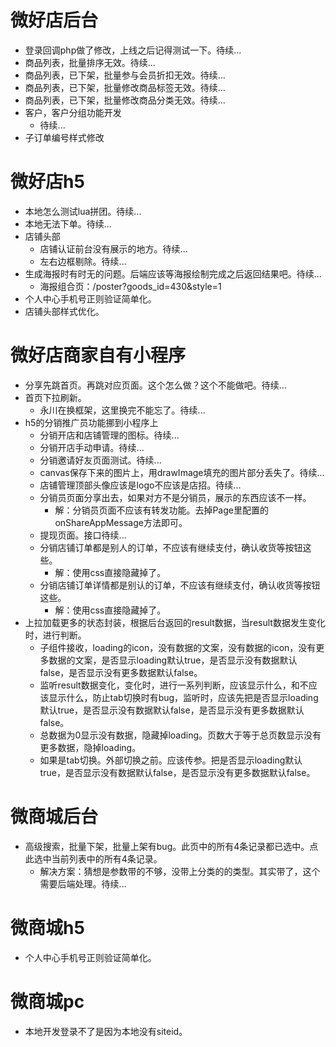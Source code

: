# 微好店后台
* 登录回调php做了修改，上线之后记得测试一下。待续...
* 商品列表，批量排序无效。待续...
* 商品列表，已下架，批量参与会员折扣无效。待续...
* 商品列表，已下架，批量修改商品标签无效。待续...
* 商品列表，已下架，批量修改商品分类无效。待续...
* 客户，客户分组功能开发
    - 待续...
* 子订单编号样式修改

# 微好店h5
* 本地怎么测试lua拼团。待续...
* 本地无法下单。待续...
* 店铺头部
    - 店铺认证前台没有展示的地方。待续...
    - 左右边框剔除。待续...
* 生成海报时有时无的问题。后端应该等海报绘制完成之后返回结果吧。待续...
    - 海报组合页：/poster?goods_id=430&style=1
* 个人中心手机号正则验证简单化。
* 店铺头部样式优化。

# 微好店商家自有小程序
* 分享先跳首页。再跳对应页面。这个怎么做？这个不能做吧。待续...
* 首页下拉刷新。
    - 永川在换框架，这里换完不能忘了。待续...
* h5的分销推广员功能挪到小程序上
    - 分销开店和店铺管理的图标。待续...
    - 分销开店手动申请。待续...
    - 分销邀请好友页面测试。待续...
    - canvas保存下来的图片上，用drawImage填充的图片部分丢失了。待续...
    - 店铺管理顶部头像应该是logo不应该是店招。待续...
    - 分销员页面分享出去，如果对方不是分销员，展示的东西应该不一样。
        - 解：分销员页面不应该有转发功能。去掉Page里配置的onShareAppMessage方法即可。
    - 提现页面。接口待续...
    - 分销店铺订单都是别人的订单，不应该有继续支付，确认收货等按钮这些。
        - 解：使用css直接隐藏掉了。
    - 分销店铺订单详情都是别认的订单，不应该有继续支付，确认收货等按钮这些。
        - 解：使用css直接隐藏掉了。
* 上拉加载更多的状态封装，根据后台返回的result数据，当result数据发生变化时，进行判断。
    - 子组件接收，loading的icon，没有数据的文案，没有数据的icon，没有更多数据的文案，是否显示loading默认true，是否显示没有数据默认false，是否显示没有更多数据默认false。
    - 监听result数据变化，变化时，进行一系列判断，应该显示什么，和不应该显示什么，防止tab切换时有bug，监听时，应该先把是否显示loading默认true，是否显示没有数据默认false，是否显示没有更多数据默认false。
    - 总数据为0显示没有数据，隐藏掉loading。页数大于等于总页数显示没有更多数据，隐掉loading。
    - 如果是tab切换。外部切换之前。应该传参。把是否显示loading默认true，是否显示没有数据默认false，是否显示没有更多数据默认false。

# 微商城后台
* 高级搜索，批量下架，批量上架有bug。此页中的所有4条记录都已选中。点此选中当前列表中的所有4条记录。
    - 解决方案：猜想是参数带的不够，没带上分类的的类型。其实带了，这个需要后端处理。待续...

# 微商城h5
* 个人中心手机号正则验证简单化。

# 微商城pc
* 本地开发登录不了是因为本地没有siteid。
